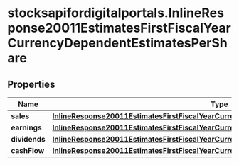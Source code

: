 # stocksapifordigitalportals.InlineResponse20011EstimatesFirstFiscalYearCurrencyDependentEstimatesPerShare

## Properties

Name | Type | Description | Notes
------------ | ------------- | ------------- | -------------
**sales** | [**InlineResponse20011EstimatesFirstFiscalYearCurrencyDependentEstimatesPerShareSales**](InlineResponse20011EstimatesFirstFiscalYearCurrencyDependentEstimatesPerShareSales.md) |  | [optional] 
**earnings** | [**InlineResponse20011EstimatesFirstFiscalYearCurrencyDependentEstimatesPerShareEarnings**](InlineResponse20011EstimatesFirstFiscalYearCurrencyDependentEstimatesPerShareEarnings.md) |  | [optional] 
**dividends** | [**InlineResponse20011EstimatesFirstFiscalYearCurrencyDependentEstimatesPerShareDividends**](InlineResponse20011EstimatesFirstFiscalYearCurrencyDependentEstimatesPerShareDividends.md) |  | [optional] 
**cashFlow** | [**InlineResponse20011EstimatesFirstFiscalYearCurrencyDependentEstimatesPerShareCashFlow**](InlineResponse20011EstimatesFirstFiscalYearCurrencyDependentEstimatesPerShareCashFlow.md) |  | [optional] 


